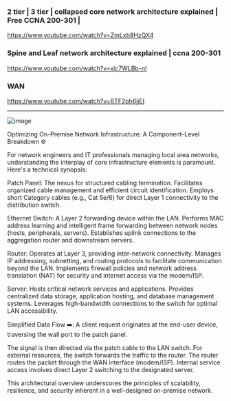 



### 2 tier | 3 tier | collapsed core network architecture explained | Free CCNA 200-301 |

https://www.youtube.com/watch?v=ZmLxb8HzQX4

### Spine and Leaf network architecture explained | ccna 200-301

https://www.youtube.com/watch?v=xjc7WLBb-nI

### WAN 

https://www.youtube.com/watch?v=6TF2ph6jiEI

---

![image](https://github.com/user-attachments/assets/20f93bb7-35c2-4cb5-9ceb-79b2517570d1)


Optimizing On-Premise Network Infrastructure: A Component-Level Breakdown ⚙️

For network engineers and IT professionals managing local area networks, understanding the interplay of core infrastructure elements is paramount. Here's a technical synopsis:

Patch Panel: The nexus for structured cabling termination.
Facilitates organized cable management and efficient circuit identification.
Employs short Category cables (e.g., Cat 5e/6) for direct Layer 1 connectivity to the distribution switch.

Ethernet Switch: A Layer 2 forwarding device within the LAN.
Performs MAC address learning and intelligent frame forwarding between network nodes (hosts, peripherals, servers).
Establishes uplink connections to the aggregation router and downstream servers.

Router: Operates at Layer 3, providing inter-network connectivity.
Manages IP addressing, subnetting, and routing protocols to facilitate communication beyond the LAN.
Implements firewall policies and network address translation (NAT) for security and internet access via the modem/ISP.

Server: Hosts critical network services and applications.
Provides centralized data storage, application hosting, and database management systems.
Leverages high-bandwidth connections to the switch for optimal LAN accessibility.

Simplified Data Flow ➡️:
A client request originates at the end-user device, traversing the wall port to the patch panel.

The signal is then directed via the patch cable to the LAN switch.
For external resources, the switch forwards the traffic to the router.
The router routes the packet through the WAN interface (modem/ISP).
Internal service access involves direct Layer 2 switching to the designated server.

This architectural overview underscores the principles of scalability, resilience, and security inherent in a well-designed on-premise network. 
